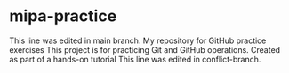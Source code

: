 # mipa-practice
This line was edited in main branch.
My repository for GitHub practice exercises
This project is for practicing Git and GitHub operations.
Created as part of a hands-on tutorial
This line was edited in conflict-branch.
